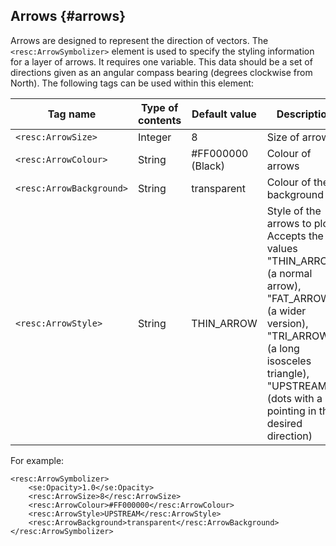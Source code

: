 ## Arrows {#arrows}

Arrows are designed to represent the direction of vectors. The `<resc:ArrowSymbolizer>` element is used to specify the styling information for a layer of arrows. It requires one variable. This data should be a set of directions given as an angular compass bearing (degrees clockwise from North). The following tags can be used within this element:

| Tag name | Type of contents | Default value | Description |
| --- | --- | --- | --- |
| `<resc:ArrowSize>` | Integer | 8 | Size of arrows |
| `<resc:ArrowColour>` | String | #FF000000 (Black) | Colour of arrows |
| `<resc:ArrowBackground>` | String | transparent | Colour of the background |
| `<resc:ArrowStyle>` | String | THIN_ARROW | Style of the arrows to plot.  Accepts the values "THIN_ARROW" (a normal arrow), "FAT_ARROW" (a wider version), "TRI_ARROW" (a long isosceles triangle), "UPSTREAM" (dots with a line pointing in the desired direction) |

For example:

```
<resc:ArrowSymbolizer>
    <se:Opacity>1.0</se:Opacity>
    <resc:ArrowSize>8</resc:ArrowSize>
    <resc:ArrowColour>#FF000000</resc:ArrowColour>
    <resc:ArrowStyle>UPSTREAM</resc:ArrowStyle>
    <resc:ArrowBackground>transparent</resc:ArrowBackground>
</resc:ArrowSymbolizer>
```